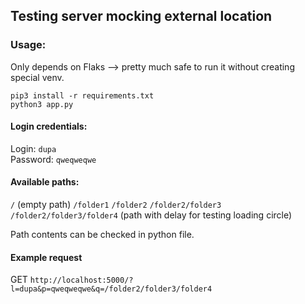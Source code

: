 ## Testing server mocking external location  
  
### Usage:  
Only depends on Flaks --> pretty much safe to run it without creating special venv.  
```
pip3 install -r requirements.txt  
python3 app.py
```
  
#### Login credentials:  
Login: `dupa`  
Password: `qweqweqwe`  
  
#### Available paths:  
`/` (empty path)
`/folder1`
`/folder2`
`/folder2/folder3`
`/folder2/folder3/folder4` (path with delay for testing loading circle)
  
Path contents can be checked in python file.  
  
#### Example request  
GET `http://localhost:5000/?l=dupa&p=qweqweqwe&q=/folder2/folder3/folder4`
